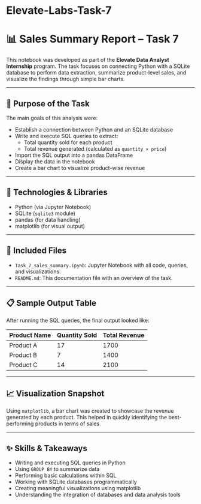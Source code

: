 # Elevate-Labs-Task-7
# 📊 Sales Summary Report – Task 7

This notebook was developed as part of the **Elevate Data Analyst Internship** program. The task focuses on connecting Python with a SQLite database to perform data extraction, summarize product-level sales, and visualize the findings through simple bar charts.

---

## 🎯 Purpose of the Task

The main goals of this analysis were:

- Establish a connection between Python and an SQLite database
- Write and execute SQL queries to extract:
  - Total quantity sold for each product
  - Total revenue generated (calculated as `quantity × price`)
- Import the SQL output into a pandas DataFrame
- Display the data in the notebook
- Create a bar chart to visualize product-wise revenue

---

## 🧰 Technologies & Libraries

- Python (via Jupyter Notebook)
- SQLite (`sqlite3` module)
- pandas (for data handling)
- matplotlib (for visual output)

---

## 📂 Included Files

- `Task_7_sales_summary.ipynb`: Jupyter Notebook with all code, queries, and visualizations.
- `README.md`: This documentation file with an overview of the task.

---

## 📋 Sample Output Table

After running the SQL queries, the final output looked like:

| Product Name | Quantity Sold | Total Revenue |
|--------------|----------------|----------------|
| Product A    | 17             | 1700           |
| Product B    | 7              | 1400           |
| Product C    | 14             | 2100           |

---

## 📈 Visualization Snapshot

Using `matplotlib`, a bar chart was created to showcase the revenue generated by each product. This helped in quickly identifying the best-performing products in terms of sales.

---

## ✨ Skills & Takeaways

- Writing and executing SQL queries in Python
- Using `GROUP BY` to summarize data
- Performing basic calculations within SQL
- Working with SQLite databases programmatically
- Creating meaningful visualizations using matplotlib
- Understanding the integration of databases and data analysis tools

